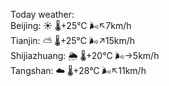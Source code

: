 Today weather:  
Beijing: ☀️   🌡️+25°C 🌬️↖7km/h  
Tianjin: ⛅️  🌡️+25°C 🌬️↗15km/h  
Shijiazhuang: 🌦   🌡️+20°C 🌬️→5km/h  
Tangshan: ☁️   🌡️+28°C 🌬️↖11km/h  
